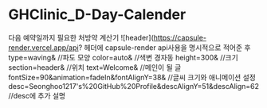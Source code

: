 # GHClinic_D-Day-Calender
다음 예약일까지 필요한 처방약 계산기
![header](https://capsule-render.vercel.app/api? 헤더에 capsule-render api사용을 명시적으로 적어준 후
type=waving& //파도 모양
color=auto& //색변 경자동
height=300& //크기
section=header& //위치
text=Welcome& //메인이 될 글
fontSize=90&animation=fadeIn&fontAlignY=38& //글씨 크기와 애니메이션 설정
desc=Seonghoo1217's%20GitHub%20Profile&descAlignY=51&descAlign=62 //desc에 추가 설명 

